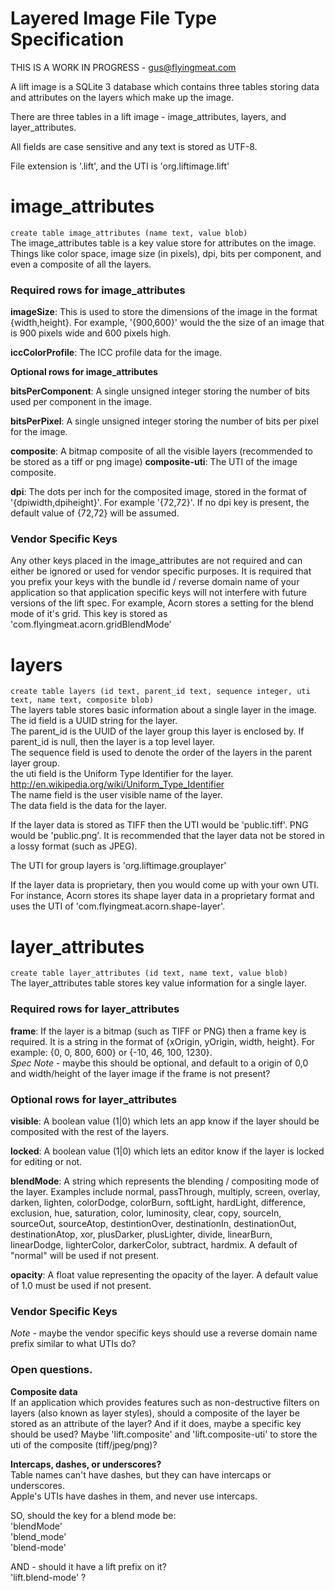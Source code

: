 # Layered Image File Type Specification

THIS IS A WORK IN PROGRESS - gus@flyingmeat.com

A lift image is a SQLite 3 database which contains three tables storing data and attributes on the layers which make up the image.

There are three tables in a lift image - image_attributes, layers, and layer_attributes.

All fields are case sensitive and any text is stored as UTF-8.

File extension is '.lift', and the UTI is 'org.liftimage.lift'

# image_attributes
`create table image_attributes (name text, value blob)`  
The image_attributes table is a key value store for attributes on the image.  Things like color space, image size (in pixels), dpi, bits per component, and even a composite of all the layers.

### Required rows for image_attributes

**imageSize**: This is used to store the dimensions of the image in the format {width,height}.  For example, '{900,600}' would the the size of an image that is 900 pixels wide and 600 pixels high.

**iccColorProfile**: The ICC profile data for the image.

**Optional rows for image_attributes**

**bitsPerComponent**: A single unsigned integer storing the number of bits used per component in the image.

**bitsPerPixel**: A single unsigned integer storing the number of bits per pixel for the image.

**composite**: A bitmap composite of all the visible layers (recommended to be stored as a tiff or png image)
**composite-uti**: The UTI of the image composite.

**dpi**: The dots per inch for the composited image, stored in the format of '{dpiwidth,dpiheight}'.  For example '{72,72}'.
If no dpi key is present, the default value of {72,72} will be assumed.

### Vendor Specific Keys
Any other keys placed in the image_attributes are not required and can either be ignored or used for vendor specific purposes.  It is required that you prefix your keys with the bundle id / reverse domain name of your application so that application specific keys will not interfere with future versions of the lift spec.  For example, Acorn stores a setting for the blend mode of it's grid.  This key is stored as 'com.flyingmeat.acorn.gridBlendMode'


# layers
`create table layers (id text, parent_id text, sequence integer, uti text, name text, composite blob)`  
The layers table stores basic information about a single layer in the image.  
The id field is a UUID string for the layer.  
The parent_id is the UUID of the layer group this layer is enclosed by.  If parent_id is null, then the layer is a top level layer.  
The sequence field is used to denote the order of the layers in the parent layer group.  
the uti field is the Uniform Type Identifier for the layer.  http://en.wikipedia.org/wiki/Uniform_Type_Identifier  
The name field is the user visible name of the layer.  
The data field is the data for the layer.  

If the layer data is stored as TIFF then the UTI would be 'public.tiff'.  PNG would be 'public.png'.  It is recommended that the layer data not be stored in a lossy format (such as JPEG).

The UTI for group layers is 'org.liftimage.grouplayer'

If the layer data is proprietary, then you would come up with your own UTI.  For instance, Acorn stores its shape layer data in a proprietary format and uses the UTI of 'com.flyingmeat.acorn.shape-layer'.

# layer_attributes
`create table layer_attributes (id text, name text, value blob)`  
The layer_attributes table stores key value information for a single layer.

### Required rows for layer_attributes

**frame**: If the layer is a bitmap (such as TIFF or PNG) then a frame key is required.  It is a string in the format of {xOrigin, yOrigin, width, height}.  For example: {0, 0, 800, 600} or {-10, 46, 100, 1230}.  
*Spec Note* - maybe this should be optional, and default to a origin of 0,0 and width/height of the layer image if the frame is not present?

### Optional rows for layer_attributes

**visible**: A boolean value (1|0) which lets an app know if the layer should be composited with the rest of the layers.

**locked**: A boolean value (1|0) which lets an editor know if the layer is locked for editing or not.

**blendMode**: A string which represents the blending / compositing mode of the layer.  Examples include normal, passThrough, multiply, screen, overlay, darken, lighten, colorDodge, colorBurn, softLight, hardLight, difference, exclusion, hue, saturation, color, luminosity, clear, copy, sourceIn, sourceOut, sourceAtop, destintionOver, destinationIn, destinationOut, destinationAtop, xor, plusDarker, plusLighter, divide, linearBurn, linearDodge, lighterColor, darkerColor, subtract, hardmix.  A default of "normal" will be used if not present.

**opacity**: A float value representing the opacity of the layer.  A default value of 1.0 must be used if not present.

### Vendor Specific Keys

*Note* - maybe the vendor specific keys should use a reverse domain name prefix similar to what UTIs do?



### Open questions.

**Composite data**  
If an application which provides features such as non-destructive filters on layers (also known as layer styles), should a composite of the layer be stored as an attribute of the layer?  And if it does, maybe a specific key should be used?  Maybe 'lift.composite' and 'lift.composite-uti' to store the uti of the composite (tiff/jpeg/png)?

**Intercaps, dashes, or underscores?**  
Table names can't have dashes, but they can have intercaps or underscores.  
Apple's UTIs have dashes in them, and never use intercaps.

SO, should the key for a blend mode be:  
'blendMode'  
'blend_mode'  
'blend-mode'  

AND - should it have a lift prefix on it?  
'lift.blend-mode' ?


